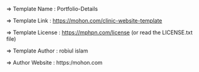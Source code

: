   =>  Template Name    : Portfolio-Details

  =>  Template Link    : https://mohon.com/clinic-website-template

  =>  Template License : https://mphpn.com/license (or read the LICENSE.txt file)

  =>  Template Author  : robiul islam

  =>  Author Website   : https:/mohon.com
